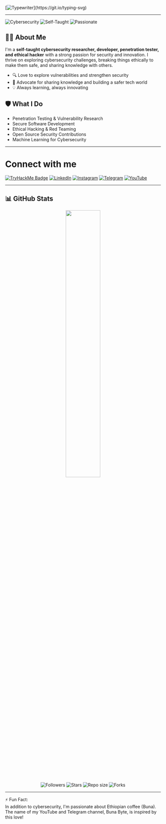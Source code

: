 [![Typewriter](https://readme-typing-svg.herokuapp.com?font=Orbitron&size=30&duration=4000&color=00FF40&pause=500&center=true&random=false&width=1200&lines=$+Hi+there,+I'm+Befikadu!+👋+a+Cybersecurity+Researcher;)](https://git.io/typing-svg)



---

![Cybersecurity](https://img.shields.io/badge/Cybersecurity-Ethical%20Hacker-informational?style=flat&logo=security&color=blue)
![Self-Taught](https://img.shields.io/badge/Self--Taught-Learner-success?style=flat&logo=leanpub)
![Passionate](https://img.shields.io/badge/Passionate%20About-Security%20%26%20Innovation-orange)

## 👨‍💻 About Me

I'm a **self-taught cybersecurity researcher, developer, penetration tester, and ethical hacker** with a strong passion for security and innovation. I thrive on exploring cybersecurity challenges, breaking things ethically to make them safe, and sharing knowledge with others.

- 🔍 Love to explore vulnerabilities and strengthen security
- 🤝 Advocate for sharing knowledge and building a safer tech world
- 💡 Always learning, always innovating

## 🛡️ What I Do

- Penetration Testing & Vulnerability Research
- Secure Software Development
- Ethical Hacking & Red Teaming
- Open Source Security Contributions
- Machine Learning for Cybersecurity

---

  
# Connect with me
[![TryHackMe Badge](https://img.shields.io/badge/TryHackMe-Profile-green?style=flat-square&logo=tryhackme&logoColor=white)](https://tryhackme.com/p/0xfke)
[![LinkedIn](https://img.shields.io/badge/LinkedIn-BefikaduTesfaye-0077B5?style=flat-square&logo=linkedin&logoColor=white)](https://www.linkedin.com/in/befikadu-tesfaye/)
[![Instagram](https://img.shields.io/badge/Instagram-BefikaduTesfaye-%23E4405F.svg?logo=Instagram&logoColor=white)](https://instagram.com/0xfke)
[![Telegram](https://img.shields.io/badge/Telegram-BunaByte-0088cc?style=flat-square&logo=telegram&logoColor=white)](https://t.me/bunabytecs)
[![YouTube](https://img.shields.io/badge/YouTube-BunaByte-red?style=flat-square&logo=youtube&logoColor=white)](https://www.youtube.com/@bunabyte?sub_confirmation=1) 

---

## 📊 GitHub Stats

<p align="center">
  <img src="https://github-readme-stats.vercel.app/api?username=0xfke&show_icons=true&theme=tokyonight&hide_border=true" width="47%">
</p>

<p align="center">
  <!-- Dynamic repo count -->
  <img src="https://img.shields.io/github/followers/0xfke?style=social" alt="Followers"/>
  <img src="https://img.shields.io/github/stars/0xfke?style=social" alt="Stars"/>
  <img src="https://img.shields.io/github/repo-size/0xfke/Malware-Detection-and-Analysis-using-Machine-Learning" alt="Repo size"/>
  <img src="https://img.shields.io/github/forks/0xfke/Malware-Detection-and-Analysis-using-Machine-Learning?style=social" alt="Forks"/>
</p>

---

⚡ Fun Fact:<br>In addition to cybersecurity, I'm passionate about Ethiopian coffee (Buna). The name of my YouTube and Telegram channel, Buna Byte, is inspired by this love!
